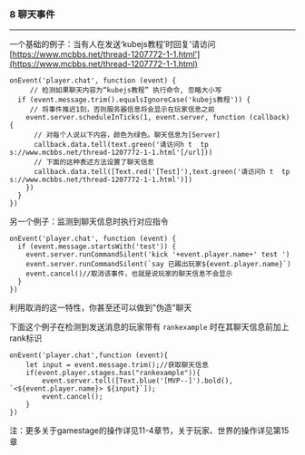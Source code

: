 ### 8 聊天事件

------

一个基础的例子：当有人在发送‘kubejs教程’时回复'请访问[https://www.mcbbs.net/thread-1207772-1-1.html'](https://www.mcbbs.net/thread-1207772-1-1.html)

```
onEvent('player.chat', function (event) {
     // 检测如果聊天内容为“kubejs教程” 执行命令, 忽略大小写
  if (event.message.trim().equalsIgnoreCase('kubejs教程')) {
     // 将事件推迟1刻，否则服务器信息将会显示在玩家信息之前
    event.server.scheduleInTicks(1, event.server, function (callback) {
      // 对每个人说以下内容，颜色为绿色。聊天信息为[Server]
      callback.data.tell(text.green('请访问h t  tp s://www.mcbbs.net/thread-1207772-1-1.html'[/url]))
      // 下面的这种表述方法设置了聊天信息
      callback.data.tell([Text.red('[Test]'),text.green('请访问h t  tp s://www.mcbbs.net/thread-1207772-1-1.html')])
    })
  }
})
```

另一个例子：监测到聊天信息时执行对应指令

```
onEvent('player.chat', function (event) {
  if (event.message.startsWith('test')) {
    event.server.runCommandSilent('kick '+event.player.name+' test ')
    event.server.runCommandSilent(`say 已踢出玩家${event.player.name}`)
    event.cancel()//取消该事件，也就是说玩家的聊天信息不会显示
  }
})
```

利用取消的这一特性，你甚至还可以做到"伪造"聊天

下面这个例子在检测到发送消息的玩家带有 `rankexample` 时在其聊天信息前加上rank标识

```
onEvent('player.chat',function (event){
	let input = event.message.trim();//获取聊天信息
	if(event.player.stages.has("rankexample")){
        event.server.tell([Text.blue('[MVP--]').bold(), `<${event.player.name}> ${input}`]);
        event.cancel();
    }
})
```

注：更多关于gamestage的操作详见11-4章节，关于玩家、世界的操作详见第15章
